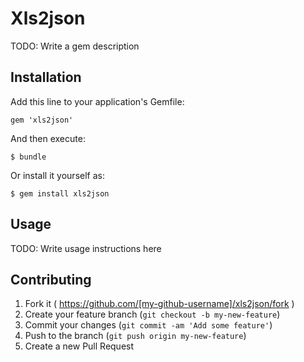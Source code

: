# Xls2json

TODO: Write a gem description

## Installation

Add this line to your application's Gemfile:

    gem 'xls2json'

And then execute:

    $ bundle

Or install it yourself as:

    $ gem install xls2json

## Usage

TODO: Write usage instructions here

## Contributing

1. Fork it ( https://github.com/[my-github-username]/xls2json/fork )
2. Create your feature branch (`git checkout -b my-new-feature`)
3. Commit your changes (`git commit -am 'Add some feature'`)
4. Push to the branch (`git push origin my-new-feature`)
5. Create a new Pull Request
